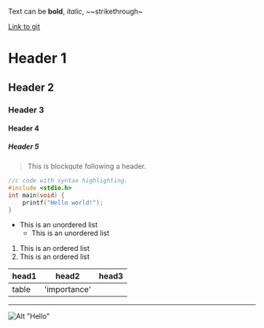 Text can be **bold**, _italic_, ~~strikethrough~

[Link to git](http://github.com)

# Header 1
## Header 2
### Header 3
#### Header 4
##### Header 5

> This is blockqute following a header.


```c
//c code with syntax highlighting.
#include <stdio.h>
int main(void) {
	printf("Hello world!");
}
```

* This is an unordered list
    * This is an unordered list


1. This is an ordered list
2. This is an ordered list


|head1  |head2       |head3  |
|:------|------------|-------|
|table  |'importance'|       |


* * *
![Alt "Hello"](http://guides.github.com/activities/hello-world/branching.png)

